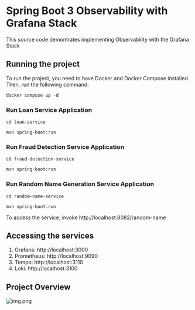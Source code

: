 # Spring Boot 3 Observability with Grafana Stack

This source code demontrates implementing Observability with the Grafana Stack

## Running the project

To run the project, you need to have Docker and Docker Compose installed. Then, run the following command:

```docker compose up -d```

### Run Loan Service Application

```cd loan-service```

```mvn spring-boot:run```

### Run Fraud Detection Service Application

```cd fraud-detection-service```

```mvn spring-boot:run```

### Run Random Name Generation Service Application

```cd random-name-service```

```mvn spring-boot:run```

To access the service, invoke http://localhost:8082/random-name

## Accessing the services
1. Grafana: http://localhost:3000
2. Prometheus: http://localhost:9090
3. Tempo: http://localhost:3110
4. Loki: http://localhost:3100

## Project Overview

![img.png](img.png)
